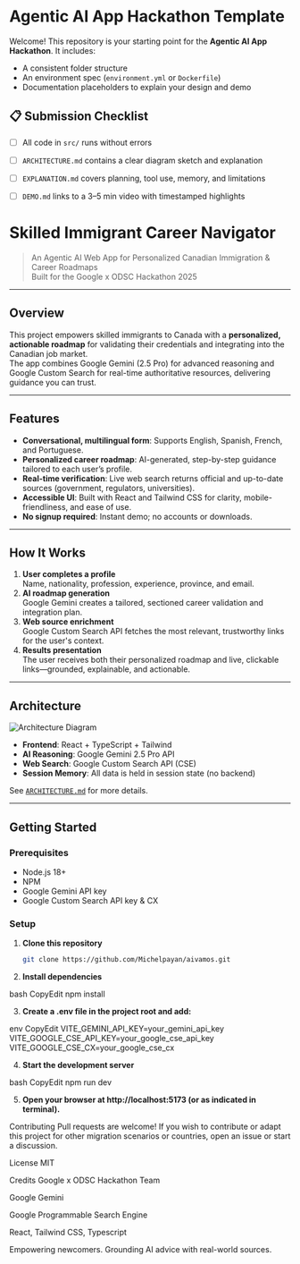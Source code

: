 # Agentic AI App Hackathon Template

Welcome! This repository is your starting point for the **Agentic AI App Hackathon**. It includes:

- A consistent folder structure  
- An environment spec (`environment.yml` or `Dockerfile`)  
- Documentation placeholders to explain your design and demo

## 📋 Submission Checklist

- [ ] All code in `src/` runs without errors  
- [ ] `ARCHITECTURE.md` contains a clear diagram sketch and explanation  
- [ ] `EXPLANATION.md` covers planning, tool use, memory, and limitations  
- [ ] `DEMO.md` links to a 3–5 min video with timestamped highlights  


# Skilled Immigrant Career Navigator

> An Agentic AI Web App for Personalized Canadian Immigration & Career Roadmaps  
> Built for the Google x ODSC Hackathon 2025

---

## Overview

This project empowers skilled immigrants to Canada with a **personalized, actionable roadmap** for validating their credentials and integrating into the Canadian job market.  
The app combines Google Gemini (2.5 Pro) for advanced reasoning and Google Custom Search for real-time authoritative resources, delivering guidance you can trust.

---

## Features

- **Conversational, multilingual form**: Supports English, Spanish, French, and Portuguese.
- **Personalized career roadmap**: AI-generated, step-by-step guidance tailored to each user’s profile.
- **Real-time verification**: Live web search returns official and up-to-date sources (government, regulators, universities).
- **Accessible UI**: Built with React and Tailwind CSS for clarity, mobile-friendliness, and ease of use.
- **No signup required**: Instant demo; no accounts or downloads.

---

## How It Works

1. **User completes a profile**  
   Name, nationality, profession, experience, province, and email.
2. **AI roadmap generation**  
   Google Gemini creates a tailored, sectioned career validation and integration plan.
3. **Web source enrichment**  
   Google Custom Search API fetches the most relevant, trustworthy links for the user's context.
4. **Results presentation**  
   The user receives both their personalized roadmap and live, clickable links—grounded, explainable, and actionable.

---

## Architecture

![Architecture Diagram](./A_flowchart_diagram_in_the_image_illustrates_an_ag.png)

- **Frontend**: React + TypeScript + Tailwind
- **AI Reasoning**: Google Gemini 2.5 Pro API
- **Web Search**: Google Custom Search API (CSE)
- **Session Memory**: All data is held in session state (no backend)

See [`ARCHITECTURE.md`](./ARCHITECTURE.md) for more details.

---

## Getting Started

### **Prerequisites**

- Node.js 18+
- NPM
- Google Gemini API key
- Google Custom Search API key & CX

### **Setup**

1. **Clone this repository**

   ```bash
   git clone https://github.com/Michelpayan/aivamos.git


2. **Install dependencies**

 bash
CopyEdit
npm install

3. **Create a .env file in the project root and add:**

 env
CopyEdit
VITE_GEMINI_API_KEY=your_gemini_api_key
VITE_GOOGLE_CSE_API_KEY=your_google_cse_api_key
VITE_GOOGLE_CSE_CX=your_google_cse_cx

4. **Start the development server**

 bash
CopyEdit
npm run dev

5. **Open your browser at http://localhost:5173 (or as indicated in terminal).**


Contributing
Pull requests are welcome!
 If you wish to contribute or adapt this project for other migration scenarios or countries, open an issue or start a discussion.

License
MIT

Credits
Google x ODSC Hackathon Team


Google Gemini


Google Programmable Search Engine


React, Tailwind CSS, Typescript



Empowering newcomers. Grounding AI advice with real-world sources.


